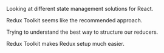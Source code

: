 Looking at different state management solutions for React.

Redux Toolkit seems like the recommended approach.

Trying to understand the best way to structure our reducers.

Redux Toolkit makes Redux setup much easier.